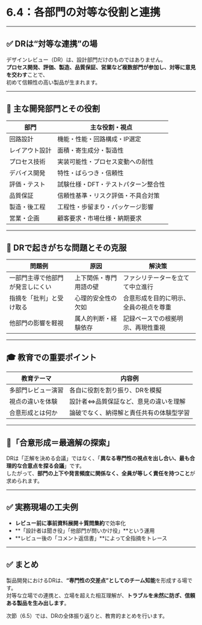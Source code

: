 # 6.4：各部門の対等な役割と連携

---

## ✅ DRは“対等な連携”の場

デザインレビュー（DR）は、設計部門だけのものではありません。  
**プロセス開発、評価、製造、品質保証、営業など複数部門が参加し、対等に意見を交わす**ことで、  
初めて信頼性の高い製品が生まれます。

---

## 🏢 主な開発部門とその役割

| 部門 | 主な役割・視点 |
|------|----------------|
| 回路設計 | 機能・性能・回路構成・IP選定 |
| レイアウト設計 | 面積・寄生成分・製造性 |
| プロセス技術 | 実装可能性・プロセス変動への耐性 |
| デバイス開発 | 特性・ばらつき・信頼性 |
| 評価・テスト | 試験仕様・DFT・テストパターン整合性 |
| 品質保証 | 信頼性基準・リスク評価・不具合対策 |
| 製造・後工程 | 工程性・歩留まり・パッケージ影響 |
| 営業・企画 | 顧客要求・市場仕様・納期要求 |

---

## 🔁 DRで起きがちな問題とその克服

| 問題例 | 原因 | 解決策 |
|--------|------|--------|
| 一部門主導で他部門が発言しにくい | 上下関係・専門用語の壁 | ファシリテーターを立てて中立進行 |
| 指摘を「批判」と受け取る | 心理的安全性の欠如 | 合意形成を目的に明示、全員の視点を尊重 |
| 他部門の影響を軽視 | 属人的判断・経験依存 | 記録ベースでの根拠明示、再現性重視 |

---

## 🎓 教育での重要ポイント

| 教育テーマ | 内容例 |
|-------------|---------|
| 多部門レビュー演習 | 各自に役割を割り振り、DRを模擬 |
| 視点の違いを体験 | 設計者⇔品質保証など、意見の違いを理解 |
| 合意形成とは何か | 論破でなく、納得解と責任共有の体験型学習 |

---

## 🤝「合意形成＝最適解の探索」

DRは「正解を決める会議」ではなく、「**異なる専門性の視点を出し合い、最も合理的な合意点を探る会議**」です。  
したがって、**部門の上下や発言頻度に関係なく、全員が等しく責任を持つこと**が求められます。

---

## ✅ 実務現場の工夫例

- **レビュー前に事前資料展開＋質問集約**で効率化
- **「設計者は聞き役」「他部門が問いかけ役」**という運用
- **レビュー後の「コメント返信書」**によって全指摘をトレース

---

## ✅ まとめ

製品開発におけるDRは、**“専門性の交差点”としてのチーム知能**を形成する場です。  
対等な立場での連携と、立場を超えた相互理解が、**トラブルを未然に防ぎ、信頼ある製品を生み出します**。

次節（6.5）では、DRの全体振り返りと、教育的まとめを行います。
